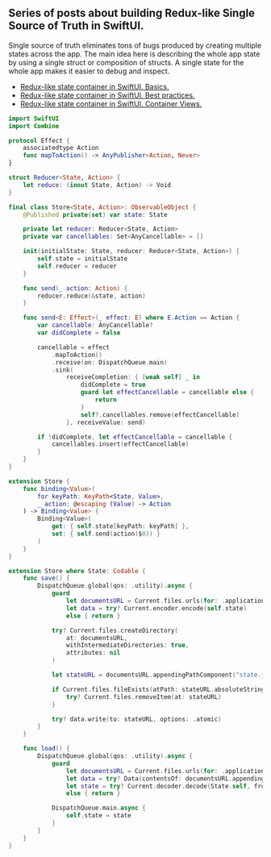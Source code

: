 ## Series of posts about building Redux-like Single Source of Truth in SwiftUI.
Single source of truth eliminates tons of bugs produced by creating multiple states across the app. The main idea here is describing the whole app state by using a single struct or composition of structs. A single state for the whole app makes it easier to debug and inspect.

* [Redux-like state container in SwiftUI. Basics.](https://swiftwithmajid.com/2019/09/18/redux-like-state-container-in-swiftui/)
* [Redux-like state container in SwiftUI. Best practices.](https://swiftwithmajid.com/2019/09/25/redux-like-state-container-in-swiftui-part2/)
* [Redux-like state container in SwiftUI. Container Views.](https://swiftwithmajid.com/2019/10/02/redux-like-state-container-in-swiftui-part3/)

```swift
import SwiftUI
import Combine

protocol Effect {
    associatedtype Action
    func mapToAction() -> AnyPublisher<Action, Never>
}

struct Reducer<State, Action> {
    let reduce: (inout State, Action) -> Void
}

final class Store<State, Action>: ObservableObject {
    @Published private(set) var state: State

    private let reducer: Reducer<State, Action>
    private var cancellables: Set<AnyCancellable> = []

    init(initialState: State, reducer: Reducer<State, Action>) {
        self.state = initialState
        self.reducer = reducer
    }

    func send(_ action: Action) {
        reducer.reduce(&state, action)
    }

    func send<E: Effect>(_ effect: E) where E.Action == Action {
        var cancellable: AnyCancellable?
        var didComplete = false

        cancellable = effect
            .mapToAction()
            .receive(on: DispatchQueue.main)
            .sink(
                receiveCompletion: { [weak self] _ in
                    didComplete = true
                    guard let effectCancellable = cancellable else {
                        return
                    }
                    self?.cancellables.remove(effectCancellable)
                }, receiveValue: send)

        if !didComplete, let effectCancellable = cancellable {
            cancellables.insert(effectCancellable)
        }
    }
}

extension Store {
    func binding<Value>(
        for keyPath: KeyPath<State, Value>,
        _ action: @escaping (Value) -> Action
    ) -> Binding<Value> {
        Binding<Value>(
            get: { self.state[keyPath: keyPath] },
            set: { self.send(action($0)) }
        )
    }
}

extension Store where State: Codable {
    func save() {
        DispatchQueue.global(qos: .utility).async {
            guard
                let documentsURL = Current.files.urls(for: .applicationSupportDirectory, in: .userDomainMask).first,
                let data = try? Current.encoder.encode(self.state)
                else { return }

            try? Current.files.createDirectory(
                at: documentsURL,
                withIntermediateDirectories: true,
                attributes: nil
            )

            let stateURL = documentsURL.appendingPathComponent("state.json")

            if Current.files.fileExists(atPath: stateURL.absoluteString) {
                try? Current.files.removeItem(at: stateURL)
            }

            try? data.write(to: stateURL, options: .atomic)
        }
    }

    func load() {
        DispatchQueue.global(qos: .utility).async {
            guard
                let documentsURL = Current.files.urls(for: .applicationSupportDirectory, in: .userDomainMask).first,
                let data = try? Data(contentsOf: documentsURL.appendingPathComponent("state.json")),
                let state = try? Current.decoder.decode(State.self, from: data)
                else { return }

            DispatchQueue.main.async {
                self.state = state
            }
        }
    }
}
```
